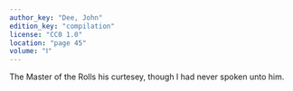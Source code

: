 ```yaml
---
author_key: "Dee, John"
edition_key: "compilation"
license: "CC0 1.0"
location: "page 45"
volume: "Ⅰ"
---
```

The Master of the Rolls his curtesey, though I had never spoken unto him.
